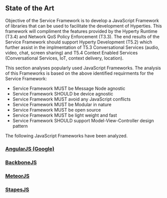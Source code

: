 ## State of the Art

Objective of the Service Framework is to develop a JavaScript Framework of libraries that can be used to facilitate the development of Hyperties. This framework will compliment the features provided by the Hyperty Runtime (T3.4) and Network QoS Policy Enforcement (T3.3). The end results of the Service Framework should support Hyperty Development (T5.2) which further assist in the implmentation of T5.3 Conversational Services (audio, video, chat, screen sharing) and T5.4 Context Enabled Services (Conversational Services, IoT, context delivery, location). 

This section analyses popularly used JavaScript Frameworks. The analysis of this Frameworks is based on the above identified requirments for the Service Framework:

* Service Framework MUST be Message Node agnostic
* Service Framework SHOULD be device agnostic
* Service Framework MUST avoid any JavaScript conflicts
* Service Framework MUST be Modular in nature
* Service Framework MUST be open source
* Service Framework MUST be light weight and fast
* Service Framework SHOULD support Model-View-Controller design pattern

The following JavaScript Frameworks have been analyzed.

### [AngularJS (Google)](angular-js.md)

### [BackboneJS](backbone-js.md)

### [MeteorJS](meteor.md)

### [StapesJS](stapesjs.md)

